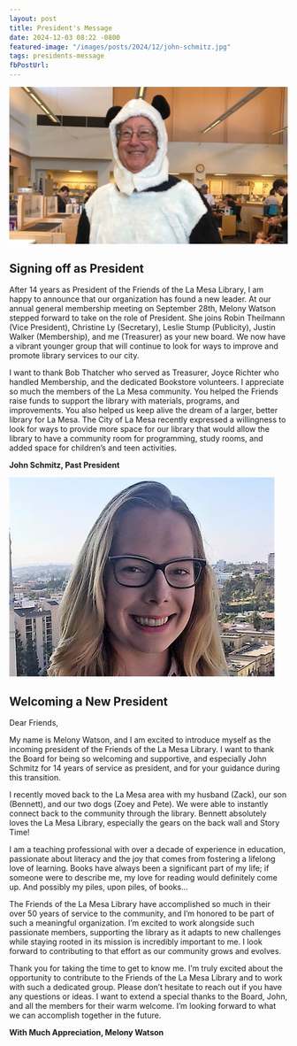 ```yaml
---
layout: post
title: President's Message
date: 2024-12-03 08:22 -0800
featured-image: "/images/posts/2024/12/john-schmitz.jpg"
tags: presidents-message
fbPostUrl:
---
```


<img src="/images/posts/2024/12/john-schmitz.jpg" alt="John Schmitz">

## Signing off as President

After 14 years as President of the Friends of the La Mesa Library, I am happy to announce that our organization has found a new leader. At our annual general membership meeting on September 28th, Melony Watson stepped forward to take on the role of President. She joins Robin Theilmann (Vice President), Christine Ly (Secretary), Leslie Stump (Publicity), Justin Walker (Membership), and me (Treasurer) as your new board. We now have a vibrant younger group that will continue to look for ways to improve and promote library services to our city.

I want to thank Bob Thatcher who served as Treasurer, Joyce Richter who handled Membership, and the dedicated Bookstore volunteers. I appreciate so much the members of the La Mesa community. You helped the Friends raise funds to support the library with materials, programs, and improvements. You
also helped us keep alive the dream of a larger, better library for La Mesa. The City of La Mesa recently expressed a willingness to look for ways to provide more space for our library that would allow the library to have a community room for programming, study rooms, and added space for children’s and teen activities.

**John Schmitz, Past President**

<img src="/images/posts/2024/12/melony-watson.jpg" alt="Melony Watson">

## Welcoming a New President

Dear Friends,

My name is Melony Watson, and I am excited to introduce myself as the incoming president of the Friends of the La Mesa Library. I want to thank the Board for being so welcoming and supportive, and especially John Schmitz for 14 years of service as president, and for your guidance during this transition.

I recently moved back to the La Mesa area with my husband (Zack), our son (Bennett), and our two dogs (Zoey and Pete). We were able to instantly connect back to the community through the library. Bennett absolutely loves the La Mesa Library, especially the gears on the back wall and Story Time!

I am a teaching professional with over a decade of experience in education, passionate about literacy and the joy that comes from fostering a lifelong love of learning. Books have always been a significant part of my life; if someone were to describe me, my love for reading would definitely come up. And possibly my piles, upon piles, of books…

The Friends of the La Mesa Library have accomplished so much in their over 50 years of service to the community, and I’m honored to be part of such a meaningful organization. I’m excited to work alongside such passionate members, supporting the library as it adapts to new challenges while staying rooted in its mission is incredibly important to me. I look forward to contributing to that effort as our community grows and evolves.

Thank you for taking the time to get to know me. I’m truly excited about the opportunity to contribute to the Friends of the La Mesa Library and to work with such a dedicated group. Please don’t hesitate to reach out if you have any questions or ideas. I want to extend a special thanks to the Board, John, and all the members for their warm welcome. I’m looking forward to what we can accomplish together in the future.

**With Much Appreciation,
Melony Watson**
